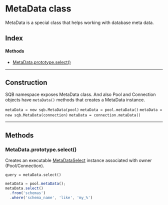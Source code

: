 # MetaData class

MetaData is a special class that helps working with database meta data. 

## Index

#### Methods
- [MetaData.prototype.select()](#metadataprototypeselect)

<hr/>

## Construction

SQB namespace exposes MetaData class. And also Pool and Connection objects have `metaData()` methods that creates a MetaData instance.

`metaData = new sqb.MetaData(pool)`
`metaData = pool.metaData()`
`metaData = new sqb.MetaData(connection)`
`metaData = connection.metaData()`

<hr/>

## Methods

### MetaData.prototype.select()
Creates an executable [MetaDataSelect](connection/MetaDataSelect.md) instance associated with owner (Pool/Connection).

`query = metaData.select()`

```js
metaData = pool.metaData();
metaData.select()
  .from('schemas')
  .where('schema_name', 'like', 'my_%')
```
